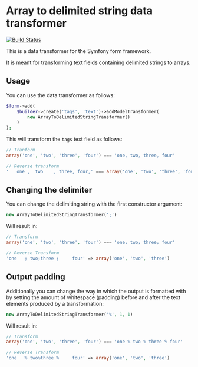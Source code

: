 Array to delimited string data transformer
==========================================

[![Build Status](https://travis-ci.org/dantleech/symfony-form-array-to-delimited-string-transformer.svg)](https://travis-ci.org/dantleech/symfony-form-array-to-delimited-string-transformer)

This is a data transformer for the Symfony form framework.

It is meant for transforming text fields containing delimited strings to
arrays.

Usage
-----

You can use the data transformer as follows:

````php
$form->add(
    $builder->create('tags', 'text')->addModelTransformer(
        new ArrayToDelimitedStringTransformer()
    )
);
````

This will transform the ``tags`` text field as follows:

````php
// Tranform
array('one', 'two', 'three', 'four') === 'one, two, three, four'

// Reverse transform
'   one ,  two    , three, four,' === array('one', 'two', 'three', 'four')
````

Changing the delimiter
----------------------

You can change the delimiting string with the first constructor argument:

````php
new ArrayToDelimitedStringTransformer(';')
````

Will result in:

````php
// Transform
array('one', 'two', 'three', 'four') === 'one; two; three; four'

// Reverse Transform
'one   ; two;three ;     four' => array('one', 'two', 'three')
````

Output padding
--------------

Additionally you can change the way in which the output is formatted with
by setting the amount of whitespace (padding) before and after the text
elements produced by a transformation:

````php
new ArrayToDelimitedStringTransformer('%', 1, 1)
````

Will result in:

````php
// Transform
array('one', 'two', 'three', 'four') === 'one % two % three % four'

// Reverse Transform
'one   % two%three %     four' => array('one', 'two', 'three')
````
